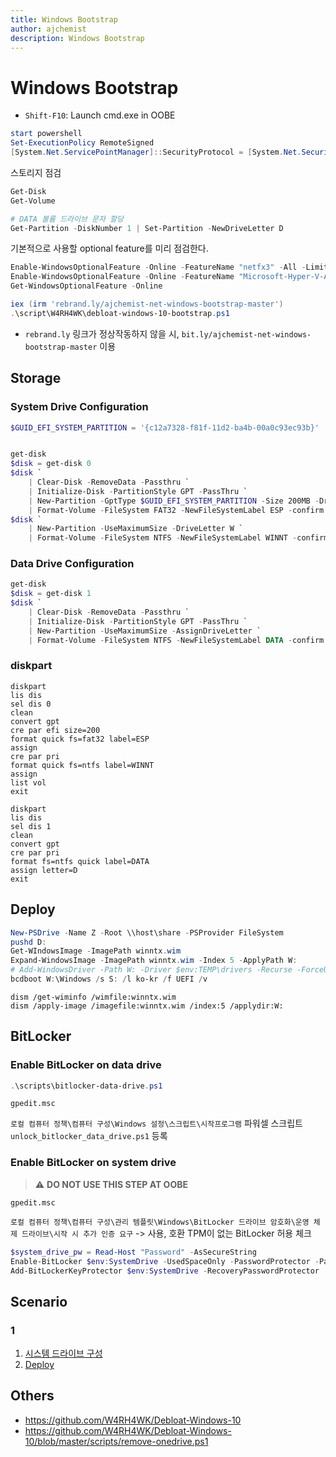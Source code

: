 ```yaml
---
title: Windows Bootstrap
author: ajchemist
description: Windows Bootstrap
---
```



# Windows Bootstrap #


- `Shift-F10`: Launch cmd.exe in OOBE


```powershell
start powershell
Set-ExecutionPolicy RemoteSigned
[System.Net.ServicePointManager]::SecurityProtocol = [System.Net.SecurityProtocolType]::Tls12
```


스토리지 점검
``` powershell
Get-Disk
Get-Volume

# DATA 볼륨 드라이브 문자 할당
Get-Partition -DiskNumber 1 | Set-Partition -NewDriveLetter D
```


기본적으로 사용할 optional feature를 미리 점검한다.


```powershell
Enable-WindowsOptionalFeature -Online -FeatureName "netfx3" -All -LimitAccess
Enable-WindowsOptionalFeature -Online -FeatureName "Microsoft-Hyper-V-All" -All
Get-WindowsOptionalFeature -Online
```


```powershell
iex (irm 'rebrand.ly/ajchemist-net-windows-bootstrap-master')
.\script\W4RH4WK\debloat-windows-10-bootstrap.ps1
```


- `rebrand.ly` 링크가 정상작동하지 않을 시, `bit.ly/ajchemist-net-windows-bootstrap-master` 이용


## Storage


### System Drive Configuration


```powershell
$GUID_EFI_SYSTEM_PARTITION = '{c12a7328-f81f-11d2-ba4b-00a0c93ec93b}'


get-disk
$disk = get-disk 0
$disk `
    | Clear-Disk -RemoveData -Passthru `
    | Initialize-Disk -PartitionStyle GPT -PassThru `
    | New-Partition -GptType $GUID_EFI_SYSTEM_PARTITION -Size 200MB -DriveLetter S `
    | Format-Volume -FileSystem FAT32 -NewFileSystemLabel ESP -confirm:$false
$disk `
    | New-Partition -UseMaximumSize -DriveLetter W `
    | Format-Volume -FileSystem NTFS -NewFileSystemLabel WINNT -confirm:$false
```


### Data Drive Configuration


```powershell
get-disk
$disk = get-disk 1
$disk `
    | Clear-Disk -RemoveData -Passthru `
    | Initialize-Disk -PartitionStyle GPT -PassThru `
    | New-Partition -UseMaximumSize -AssignDriveLetter `
    | Format-Volume -FileSystem NTFS -NewFileSystemLabel DATA -confirm:$false
```


### diskpart


``` batchfile
diskpart
lis dis
sel dis 0
clean
convert gpt
cre par efi size=200
format quick fs=fat32 label=ESP
assign
cre par pri
format quick fs=ntfs label=WINNT
assign
list vol
exit
```


``` batchfile
diskpart
lis dis
sel dis 1
clean
convert gpt
cre par pri
format fs=ntfs quick label=DATA
assign letter=D
exit
```


## Deploy



``` powershell
New-PSDrive -Name Z -Root \\host\share -PSProvider FileSystem
pushd D:
Get-WIndowsImage -ImagePath winntx.wim
Expand-WindowsImage -ImagePath winntx.wim -Index 5 -ApplyPath W:
# Add-WindowsDriver -Path W: -Driver $env:TEMP\drivers -Recurse -ForceUnsigned
bcdboot W:\Windows /s S: /l ko-kr /f UEFI /v
```


``` batchfile
dism /get-wiminfo /wimfile:winntx.wim
dism /apply-image /imagefile:winntx.wim /index:5 /applydir:W:
```


## BitLocker


### Enable BitLocker on data drive


``` powershell
.\scripts\bitlocker-data-drive.ps1
```


`gpedit.msc`


`로컬 컴퓨터 정책\컴퓨터 구성\Windows 설정\스크립트\시작프로그램` 파워셀 스크립트 `unlock_bitlocker_data_drive.ps1` 등록


### Enable BitLocker on system drive


> :warning: **DO NOT USE THIS STEP AT OOBE**


`gpedit.msc`


`로컬 컴퓨터 정책\컴퓨터 구성\관리 템플릿\Windows\BitLocker 드라이브 암호화\운영 체제 드라이브\시작 시 추가 인증 요구` -> 사용, 호환 TPM이 없는 BitLocker 허용 체크


``` powershell
$system_drive_pw = Read-Host "Password" -AsSecureString
Enable-BitLocker $env:SystemDrive -UsedSpaceOnly -PasswordProtector -Password $system_drive_pw
Add-BitLockerKeyProtector $env:SystemDrive -RecoveryPasswordProtector
```


## Scenario


### 1


1. [시스템 드라이브 구성](#system-drive-configuration)
2. [Deploy](#deploy)


## Others


- https://github.com/W4RH4WK/Debloat-Windows-10
- https://github.com/W4RH4WK/Debloat-Windows-10/blob/master/scripts/remove-onedrive.ps1
